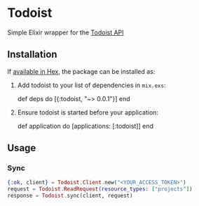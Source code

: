 # Todoist

Simple Elixir wrapper for the [Todoist API](http://developer.todoist.com)

## Installation

If [available in Hex](https://hexdocs.pm/todoist/0.0.1), the package can be installed as:

  1. Add todoist to your list of dependencies in `mix.exs`:

        def deps do
          [{:todoist, "~> 0.0.1"}]
        end

  2. Ensure todoist is started before your application:

        def application do
          [applications: [:todoist]]
        end

## Usage

### Sync 
```ex
{:ok, client} = Todoist.Client.new("<YOUR_ACCESS_TOKEN>")
request = Todoist.ReadRequest(resource_types: ["projects"])
response = Todoist.sync(client, request)
```
